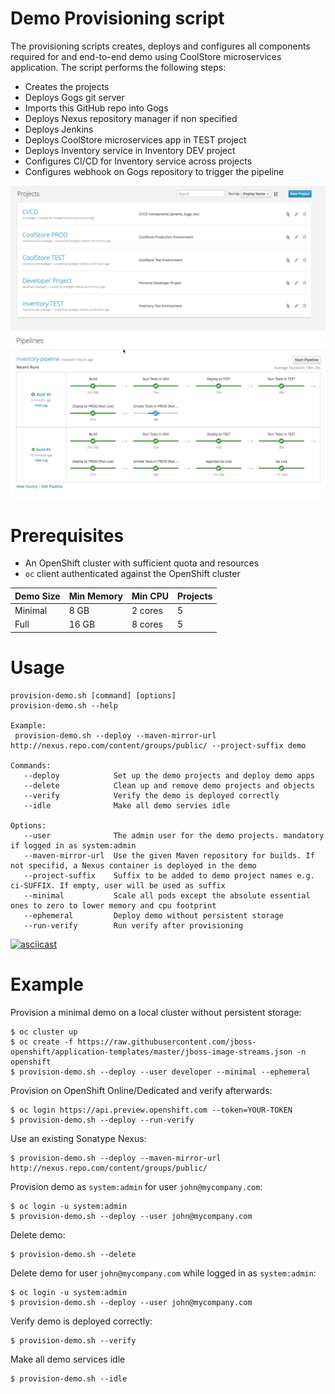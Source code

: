 Demo Provisioning script
======================
The provisioning scripts creates, deploys and configures all components required for
and end-to-end demo using CoolStore microservices application. The script performs the following
steps:
* Creates the projects
* Deploys Gogs git server
* Imports this GitHub repo into Gogs
* Deploys Nexus repository manager if non specified
* Deploys Jenkins
* Deploys CoolStore microservices app in TEST project
* Deploys Inventory service in Inventory DEV project
* Configures CI/CD for Inventory service across projects
* Configures webhook on Gogs repository to trigger the pipeline

![CI/CD Demo](../../docs/images/cicd-projects.png?raw=true)
![CI/CD Demo](../../docs/images/cicd-pipeline.png?raw=true)

Prerequisites
============
* An OpenShift cluster with sufficient quota and resources
* `oc` client authenticated against the OpenShift cluster

| Demo Size | Min Memory | Min CPU | Projects |
|-----------|------------|---------|----------|
| Minimal   | 8 GB       | 2 cores | 5        |
| Full      | 16 GB      | 8 cores | 5        |


Usage
============
```
provision-demo.sh [command] [options]
provision-demo.sh --help

Example:
 provision-demo.sh --deploy --maven-mirror-url http://nexus.repo.com/content/groups/public/ --project-suffix demo

Commands:
   --deploy            Set up the demo projects and deploy demo apps
   --delete            Clean up and remove demo projects and objects
   --verify            Verify the demo is deployed correctly
   --idle              Make all demo servies idle

Options:
   --user              The admin user for the demo projects. mandatory if logged in as system:admin
   --maven-mirror-url  Use the given Maven repository for builds. If not specifid, a Nexus container is deployed in the demo
   --project-suffix    Suffix to be added to demo project names e.g. ci-SUFFIX. If empty, user will be used as suffix
   --minimal           Scale all pods except the absolute essential ones to zero to lower memory and cpu footprint
   --ephemeral         Deploy demo without persistent storage
   --run-verify        Run verify after provisioning
```

[![asciicast](https://asciinema.org/a/103399.png)](https://asciinema.org/a/103399)

Example
============
Provision a minimal demo on a local cluster without persistent storage:
```
$ oc cluster up 
$ oc create -f https://raw.githubusercontent.com/jboss-openshift/application-templates/master/jboss-image-streams.json -n openshift
$ provision-demo.sh --deploy --user developer --minimal --ephemeral
```

Provision on OpenShift Online/Dedicated and verify afterwards:
```
$ oc login https://api.preview.openshift.com --token=YOUR-TOKEN
$ provision-demo.sh --deploy --run-verify
```

Use an existing Sonatype Nexus:
```
$ provision-demo.sh --deploy --maven-mirror-url http://nexus.repo.com/content/groups/public/
```

Provision demo as ```system:admin``` for user ```john@mycompany.com```:
```
$ oc login -u system:admin
$ provision-demo.sh --deploy --user john@mycompany.com
```

Delete demo:
```
$ provision-demo.sh --delete
```

Delete demo for user ```john@mycompany.com``` while logged in as ```system:admin```:
```
$ oc login -u system:admin
$ provision-demo.sh --deploy --user john@mycompany.com
```

Verify demo is deployed correctly:
```
$ provision-demo.sh --verify
```

Make all demo services idle
```
$ provision-demo.sh --idle
```